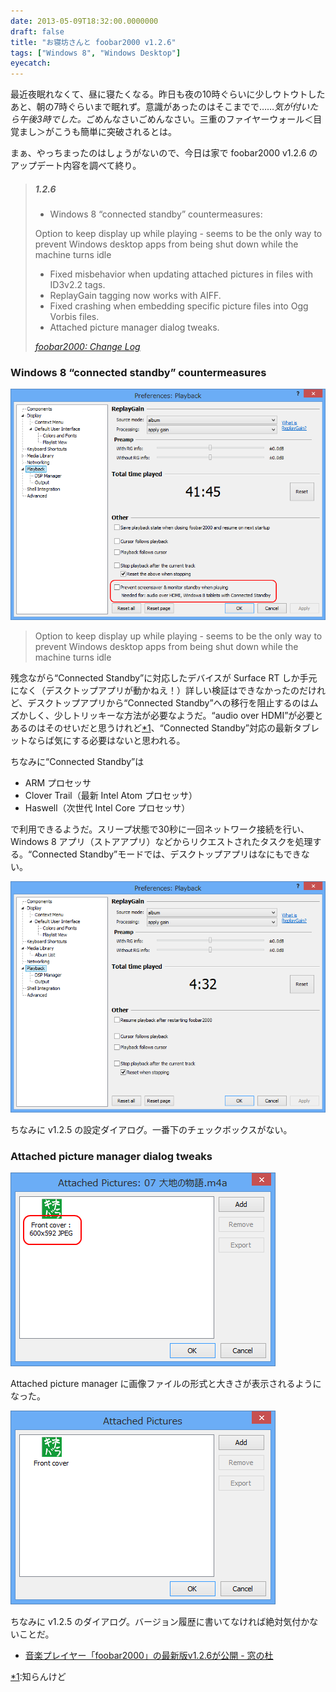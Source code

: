 ```yaml
---
date: 2013-05-09T18:32:00.0000000
draft: false
title: "お寝坊さんと foobar2000 v1.2.6"
tags: ["Windows 8", "Windows Desktop"]
eyecatch: 
---
```

<p>最近夜眠れなくて、昼に寝たくなる。昨日も夜の10時ぐらいに少しウトウトしたあと、朝の7時ぐらいまで眠れず。意識があったのはそこまでで……<i>気が付いたら午後3時でした。</i>ごめんなさいごめんなさい。三重のファイヤーウォール＜目覚まし＞がこうも簡単に突破されるとは。</p><p>まぁ、やっちまったのはしょうがないので、今日は家で foobar2000 v1.2.6 のアップデート内容を調べて終り。</p>

<blockquote cite="http://www.foobar2000.org/changelog">

<div class="section">
<h5>1.2.6</h5>

<ul>
<li>Windows 8 “connected standby” countermeasures:</li>
</ul><p>Option to keep display up while playing - seems to be the only way to prevent Windows desktop apps from being shut down while the machine turns idle</p>

<ul>
<li>Fixed misbehavior when updating attached pictures in files with ID3v2.2 tags.</li>
<li>ReplayGain tagging now works with AIFF.</li>
<li>Fixed crashing when embedding specific picture files into Ogg Vorbis files.</li>
<li>Attached picture manager dialog tweaks.</li>
</ul>
</div>
<cite><a href="http://www.foobar2000.org/changelog">foobar2000: Change Log</a></cite>
</blockquote>


<div class="section">
<h3>Windows 8 “connected standby” countermeasures</h3>
<p><span itemscope itemtype="http://schema.org/Photograph"><img src="20130509181037.png" alt="f:id:daruyanagi:20130509181037p:plain" title="f:id:daruyanagi:20130509181037p:plain" class="hatena-fotolife" itemprop="image"></span></p>

<blockquote>
<p>Option to keep display up while playing - seems to be the only way to prevent Windows desktop apps from being shut down while the machine turns idle</p>

</blockquote>
<p>残念ながら“Connected Standby”に対応したデバイスが Surface RT しか手元になく（デスクトップアプリが動かねえ！）詳しい検証はできなかったのだけれど、デスクトップアプリから“Connected Standby”への移行を阻止するのはムズかしく、少しトリッキーな方法が必要なようだ。“audio over HDMI”が必要とあるのはそのせいだと思うけれど<a href="#f1" name="fn1" title="知らんけど">*1</a>、“Connected Standby”対応の最新タブレットならば気にする必要はないと思われる。</p><p>ちなみに“Connected Standby”は</p>

<ul>
<li>ARM プロセッサ</li>
<li>Clover Trail（最新 Intel Atom プロセッサ）</li>
<li>Haswell（次世代 Intel Core プロセッサ）</li>
</ul><p>で利用できるようだ。スリープ状態で30秒に一回ネットワーク接続を行い、Windows 8 アプリ（ストアアプリ）などからリクエストされたタスクを処理する。“Connected Standby”モードでは、デスクトップアプリはなにもできない。</p><p><span itemscope itemtype="http://schema.org/Photograph"><img src="20130509181046.png" alt="f:id:daruyanagi:20130509181046p:plain" title="f:id:daruyanagi:20130509181046p:plain" class="hatena-fotolife" itemprop="image"></span></p><p>ちなみに v1.2.5 の設定ダイアログ。一番下のチェックボックスがない。</p>

</div>
<div class="section">
<h3>Attached picture manager dialog tweaks</h3>
<p><span itemscope itemtype="http://schema.org/Photograph"><img src="20130509182529.png" alt="f:id:daruyanagi:20130509182529p:plain" title="f:id:daruyanagi:20130509182529p:plain" class="hatena-fotolife" itemprop="image"></span></p><p>Attached picture manager に画像ファイルの形式と大きさが表示されるようになった。</p><p><span itemscope itemtype="http://schema.org/Photograph"><img src="20130509182616.png" alt="f:id:daruyanagi:20130509182616p:plain" title="f:id:daruyanagi:20130509182616p:plain" class="hatena-fotolife" itemprop="image"></span></p><p>ちなみに v1.2.5 のダイアログ。バージョン履歴に書いてなければ絶対気付かないことだ。</p>

<ul>
<li><a href="http://www.forest.impress.co.jp/docs/news/20130509_598740.html">&#x97F3;&#x697D;&#x30D7;&#x30EC;&#x30A4;&#x30E4;&#x30FC;&#x300C;foobar2000&#x300D;&#x306E;&#x6700;&#x65B0;&#x7248;v1.2.6&#x304C;&#x516C;&#x958B; - &#x7A93;&#x306E;&#x675C;</a></li>
</ul>
</div><div class="footnote">
<p class="footnote"><a href="#fn1" name="f1" class="footnote-number">*1</a><span class="footnote-delimiter">:</span><span class="footnote-text">知らんけど</span></p>
</div>